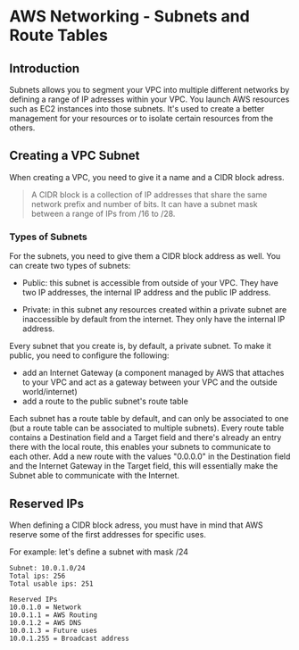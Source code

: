 # AWS Networking - Subnets and Route Tables

## Introduction

Subnets allows you to segment your VPC into multiple different networks by defining a range of IP adresses within your VPC. You launch AWS resources such as EC2 instances into those subnets. It's used to create a better management for your resources or to isolate certain resources from the others.

## Creating a VPC Subnet

When creating a VPC, you need to give it a name and a CIDR block adress. 

> A CIDR block is a collection of IP addresses that share the same network prefix and number of bits. It can have a subnet mask between a range of IPs from /16 to /28.

### Types of Subnets

For the subnets, you need to give them a CIDR block address as well. You can create two types of subnets:

- Public: this subnet is accessible from outside of your VPC. They have two IP addresses, the internal IP address and the public IP address. 

- Private: in this subnet any resources created within a private subnet are inaccessible by default from the internet. They only have the internal IP address.

Every subnet that you create is, by default, a private subnet. To make it public, you need to configure the following:

- add an Internet Gateway (a component managed by AWS that attaches to your VPC and act as a gateway between your VPC and the outside world/internet)
- add a route to the public subnet's route table

Each subnet has a route table by default, and can only be associated to one (but a route table can be associated to multiple subnets). Every route table contains a Destination field and a Target field and there's already an entry there with the local route, this enables your subnets to communicate to each other. Add a new route with the values "0.0.0.0" in the Destination field and the Internet Gateway in the Target field, this will essentially make the Subnet able to communicate with the Internet.

## Reserved IPs

When defining a CIDR block adress, you must have in mind that AWS reserve some of the first addresses for specific uses.

For example: let's define a subnet with mask /24

```
Subnet: 10.0.1.0/24
Total ips: 256
Total usable ips: 251

Reserved IPs
10.0.1.0 = Network
10.0.1.1 = AWS Routing
10.0.1.2 = AWS DNS
10.0.1.3 = Future uses
10.0.1.255 = Broadcast address
```